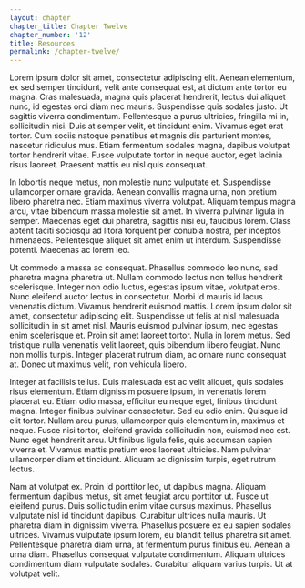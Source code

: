 ```yaml
---
layout: chapter
chapter_title: Chapter Twelve
chapter_number: '12'
title: Resources
permalink: /chapter-twelve/
---
```


Lorem ipsum dolor sit amet, consectetur adipiscing elit. Aenean elementum, ex sed semper tincidunt, velit ante consequat est, at dictum ante tortor eu magna. Cras malesuada, magna quis placerat hendrerit, lectus dui aliquet nunc, id egestas orci diam nec mauris. Suspendisse quis sodales justo. Ut sagittis viverra condimentum. Pellentesque a purus ultricies, fringilla mi in, sollicitudin nisi. Duis at semper velit, et tincidunt enim. Vivamus eget erat tortor. Cum sociis natoque penatibus et magnis dis parturient montes, nascetur ridiculus mus. Etiam fermentum sodales magna, dapibus volutpat tortor hendrerit vitae. Fusce vulputate tortor in neque auctor, eget lacinia risus laoreet. Praesent mattis eu nisl quis consequat.

In lobortis neque metus, non molestie nunc vulputate et. Suspendisse ullamcorper ornare gravida. Aenean convallis magna urna, non pretium libero pharetra nec. Etiam maximus viverra volutpat. Aliquam tempus magna arcu, vitae bibendum massa molestie sit amet. In viverra pulvinar ligula in semper. Maecenas eget dui pharetra, sagittis nisi eu, faucibus lorem. Class aptent taciti sociosqu ad litora torquent per conubia nostra, per inceptos himenaeos. Pellentesque aliquet sit amet enim ut interdum. Suspendisse potenti. Maecenas ac lorem leo.

Ut commodo a massa ac consequat. Phasellus commodo leo nunc, sed pharetra magna pharetra ut. Nullam commodo lectus non tellus hendrerit scelerisque. Integer non odio luctus, egestas ipsum vitae, volutpat eros. Nunc eleifend auctor lectus in consectetur. Morbi id mauris id lacus venenatis dictum. Vivamus hendrerit euismod mattis. Lorem ipsum dolor sit amet, consectetur adipiscing elit. Suspendisse ut felis at nisl malesuada sollicitudin in sit amet nisl. Mauris euismod pulvinar ipsum, nec egestas enim scelerisque et. Proin sit amet laoreet tortor. Nulla in lorem metus. Sed tristique nulla venenatis velit laoreet, quis bibendum libero feugiat. Nunc non mollis turpis. Integer placerat rutrum diam, ac ornare nunc consequat at. Donec ut maximus velit, non vehicula libero.

Integer at facilisis tellus. Duis malesuada est ac velit aliquet, quis sodales risus elementum. Etiam dignissim posuere ipsum, in venenatis lorem placerat eu. Etiam odio massa, efficitur eu neque eget, finibus tincidunt magna. Integer finibus pulvinar consectetur. Sed eu odio enim. Quisque id elit tortor. Nullam arcu purus, ullamcorper quis elementum in, maximus et neque. Fusce nisi tortor, eleifend gravida sollicitudin non, euismod nec est. Nunc eget hendrerit arcu. Ut finibus ligula felis, quis accumsan sapien viverra et. Vivamus mattis pretium eros laoreet ultricies. Nam pulvinar ullamcorper diam et tincidunt. Aliquam ac dignissim turpis, eget rutrum lectus.

Nam at volutpat ex. Proin id porttitor leo, ut dapibus magna. Aliquam fermentum dapibus metus, sit amet feugiat arcu porttitor ut. Fusce ut eleifend purus. Duis sollicitudin enim vitae cursus maximus. Phasellus vulputate nisl id tincidunt dapibus. Curabitur ultrices nulla mauris. Ut pharetra diam in dignissim viverra. Phasellus posuere ex eu sapien sodales ultrices. Vivamus vulputate ipsum lorem, eu blandit tellus pharetra sit amet. Pellentesque pharetra diam urna, at fermentum purus finibus eu. Aenean a urna diam. Phasellus consequat vulputate condimentum. Aliquam ultrices condimentum diam vulputate sodales. Curabitur aliquam varius turpis. Ut at volutpat velit.
